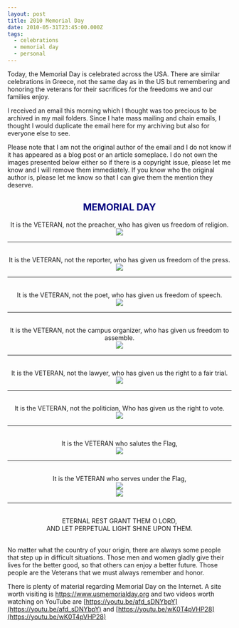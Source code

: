 ```yaml
---
layout: post
title: 2010 Memorial Day
date: 2010-05-31T23:45:00.000Z
tags:
  - celebrations
  - memorial day
  - personal
---
```

Today, the Memorial Day is celebrated across the USA. There are similar celebrations in Greece, not the same day as in the US but remembering and honoring the veterans for their sacrifices for the freedoms we and our families enjoy.

I received an email this morning which I thought was too precious to be archived in my mail folders. Since I hate mass mailing and chain emails, I thought I would duplicate the email here for my archiving but also for everyone else to see.

Please note that I am not the original author of the email and I do not know if it has appeared as a blog post or an article someplace. I do not own the images presented below either so if there is a copyright issue, please let me know and I will remove them immediately. If you know who the original author is, please let me know so that I can give them the mention they deserve.

<div style="text-align: center;">
    <h2><strong><span style="color: navy;">MEMORIAL DAY</span></strong></h2>
    It is the VETERAN, not the preacher, who has given us freedom of religion.
    <img src="/assets/files/2010-05-31-001.gif" />
    <br />
    <hr />
    <br />
    It is the VETERAN, not the reporter, who has given us freedom of the press.
    <img src="/assets/files/2010-05-31-002.jpg" />
    <br />
    <hr />
    <br />
    It is the VETERAN, not the poet, who has given us freedom of speech.
    <br />
    <img src="/assets/files/2010-05-31-003.gif" />
    <br />
    <hr />
    <br />
    It is the VETERAN, not the campus organizer, who has given us freedom to assemble.
    <br />
    <img src="/assets/files/2010-05-31-004.gif" />
    <br />
    <hr />
    <br />
    It is the VETERAN, not the lawyer, who has given us the right to a fair trial.
    <br />
    <img src="/assets/files/2010-05-31-005.jpg" />
    <br />
    <hr />
    <br />
    It is the VETERAN, not the politician, Who has given us the right to vote.
    <br />
    <img src="/assets/files/2010-05-31-006.jpg" />
    <br />
    <hr />
    <br />
    It is the VETERAN who salutes the Flag,
    <br />
    <img src="/assets/files/2010-05-31-007.jpg" />
    <br />
    <hr />
    <br />
    It is the VETERAN who serves under the Flag,
    <br />
    <img src="/assets/files/2010-05-31-008.jpg" />
    <br />
    <img src="/assets/files/2010-05-31-009.jpg" />
    <br />
    <hr />
    <br />
    ETERNAL REST GRANT THEM O LORD,
    <br />
    AND LET PERPETUAL LIGHT SHINE UPON THEM.
    <br />
    <br />
</div>

No matter what the country of your origin, there are always some people that step up in difficult situations. Those men and women gladly give their lives for the better good, so that others can enjoy a better future. Those people are the Veterans that we must always remember and honor.

There is plenty of material regarding Memorial Day on the Internet. A site worth visiting is https://www.usmemorialday.org and two videos worth watching on YouTube are [https://youtu.be/afd_sDNYbpY](https://youtu.be/afd_sDNYbpY) and [https://youtu.be/wK0T4pVHP28](https://youtu.be/wK0T4pVHP28)